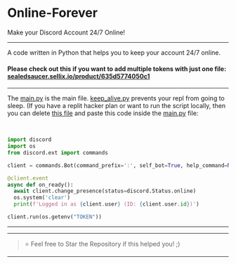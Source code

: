 # Online-Forever
Make your Discord Account 24/7 Online!

----

A code written in Python that helps you to keep your account 24/7 online.

#### Please check out this if you want to add multiple tokens with just one file: [sealedsaucer.sellix.io/product/635d5774050c1](https://sealedsaucer.sellix.io/product/635d5774050c1)

---

The [main.py](https://github.com/SealedSaucer/Online-Forever/blob/main/main.py) is the main file. [keep_alive.py](https://github.com/SealedSaucer/Online-Forever/blob/main/keep_alive.py) prevents your repl from going to sleep. (If you have a replit hacker plan or want to run the script locally, then you can delete [this file](https://github.com/SealedSaucer/Online-Forever/blob/main/keep_alive.py) and paste this code inside the [main.py](https://github.com/SealedSaucer/Online-Forever/blob/main/main.py) file: 

</br>

```py
import discord
import os
from discord.ext import commands

client = commands.Bot(command_prefix=':', self_bot=True, help_command=None)

@client.event
async def on_ready():
  await client.change_presence(status=discord.Status.online)
  os.system('clear')
  print(f'Logged in as {client.user} (ID: {client.user.id})')

client.run(os.getenv("TOKEN"))
```


---


---

> ⭐ Feel free to Star the Repository if this helped you! ;)

----

